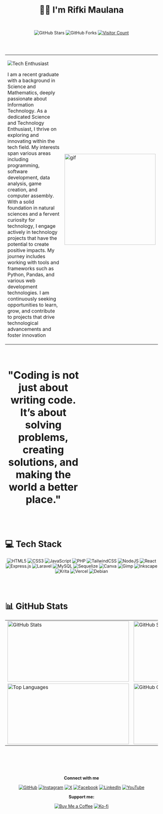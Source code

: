 
<h1 align="center">🏄‍♂️ I'm Rifki Maulana</h1>
<br>


<div align="center">
  
![GitHub Stars](https://img.shields.io/github/stars/kiisanz?style=for-the-badge&logo=github&logoColor=white)
![GitHub Forks](https://img.shields.io/github/followers/kiisanz?style=for-the-badge&logo=github&logoColor=white)
[![Visitor Count](https://img.shields.io/badge/Visitors%20Count-172%2B-%23FF5733?style=for-the-badge&logo=github&logoColor=white)](https://visitcount.itsvg.in)
</div>
<br>
<br>

<table>
  <tr>
    <td style="vertical-align: middle; width: 60%;">

  ![Tech Enthusiast](https://img.shields.io/badge/Tech%20Enthusiast-%2300C4CC?style=for-the-badge&logo=computer&logoColor=white)  
  <p>

I am a recent graduate with a background in Science and Mathematics, deeply passionate about Information Technology. As a dedicated Science and Technology Enthusiast, I thrive on exploring and innovating within the tech field. My interests span various areas including programming, software development, data analysis, game creation, and computer assembly. With a solid foundation in natural sciences and a fervent curiosity for technology, I engage actively in technology projects that have the potential to create positive impacts. My journey includes working with tools and frameworks such as Python, Pandas, and various web development technologies. I am continuously seeking opportunities to learn, grow, and contribute to projects that drive technological advancements and foster innovation</p>


  </td>
    <td style="vertical-align: middle; width: 40%;">
      <img src="https://media1.tenor.com/m/8A-EI2SRwTAAAAAC/glitch-crypto.gif" width="300" alt="gif" />
    </td>
  </tr>
</table>
<br>
<div align="center" style="width: 50%; margin: 20px 0; font-size: 1.2em;">
   <h1>"Coding is not just about writing code. It’s about solving problems, creating solutions, and making the world a better place."</p>
</div>
<br>
<br>

# 💻 Tech Stack
<div align="center">

![HTML5](https://img.shields.io/badge/html5-%23E34F26.svg?style=for-the-badge&logo=html5&logoColor=white)
![CSS3](https://img.shields.io/badge/css3-%231572B6.svg?style=for-the-badge&logo=css3&logoColor=white)
![JavaScript](https://img.shields.io/badge/javascript-%23323330.svg?style=for-the-badge&logo=javascript&logoColor=%23F7DF1E)
![PHP](https://img.shields.io/badge/php-%23777BB4.svg?style=for-the-badge&logo=php&logoColor=white)
![TailwindCSS](https://img.shields.io/badge/tailwindcss-%2338B2AC.svg?style=for-the-badge&logo=tailwind-css&logoColor=white) 
![NodeJS](https://img.shields.io/badge/node.js-6DA55F?style=for-the-badge&logo=node.js&logoColor=white)
![React](https://img.shields.io/badge/react-%2320232a.svg?style=for-the-badge&logo=react&logoColor=%2361DAFB) 
![Express.js](https://img.shields.io/badge/express.js-%23404d59.svg?style=for-the-badge&logo=express&logoColor=%2361DAFB) 
![Laravel](https://img.shields.io/badge/laravel-%23FF2D20.svg?style=for-the-badge&logo=laravel&logoColor=white) 
![MySQL](https://img.shields.io/badge/mysql-4479A1.svg?style=for-the-badge&logo=mysql&logoColor=white)
![Sequelize](https://img.shields.io/badge/Sequelize-52B0E7?style=for-the-badge&logo=Sequelize&logoColor=white)
![Canva](https://img.shields.io/badge/Canva-%2300C4CC.svg?style=for-the-badge&logo=Canva&logoColor=white) 
![Gimp](https://img.shields.io/badge/Gimp-657D8B?style=for-the-badge&logo=gimp&logoColor=FFFFFF) 
![Inkscape](https://img.shields.io/badge/Inkscape-e0e0e0?style=for-the-badge&logo=inkscape&logoColor=080A13) 
![Krita](https://img.shields.io/badge/Krita-203759?style=for-the-badge&logo=krita&logoColor=EEF37B)
![Vercel](https://img.shields.io/badge/vercel-%23000000.svg?style=for-the-badge&logo=vercel&logoColor=white) 
![Debian](https://img.shields.io/badge/Debian-D70A53?style=for-the-badge&logo=debian&logoColor=white)
</div>
<br>
<br>

# 📊 GitHub Stats

<table align="center">
  <tr>
    <td>
      <img src="https://github-readme-stats.vercel.app/api?username=kiisanz&theme=transparent&hide_border=true&include_all_commits=true&count_private=false" alt="GitHub Stats" style="width: 400px; height: 200px;">
    </td>
   <td>
  <img src="https://github-readme-streak-stats.herokuapp.com/?user=kiisanz&theme=transparent&hide_border=true" 
       alt="GitHub Streak Stats" 
       style="width: 400px; height: 200px;">
</td>
  </tr>
  <tr>
    <td>
      <img src="https://github-readme-stats.vercel.app/api/top-langs/?username=kiisanz&theme=transparent&hide_border=true&include_all_commits=true&count_private=false&layout=compact" alt="Top Languages" style="width: 400px; height: 200px;">
    </td>
    <td>
      <img src="https://github-contributor-stats.vercel.app/api?username=kiisanz&limit=5&theme=transparent&combine_all_yearly_contributions=true" alt="GitHub Contributor Stats" style="width: 400px; height: 200px;">
    </td>
  </tr>
</table>
<br>
<br>
<br>
<br>




<!-- Footer -->

<div align="center">

**Connect with me**

[![GitHub](https://img.shields.io/badge/GitHub-%23121011.svg?style=for-the-badge&logo=github&logoColor=white)](https://github.com/kiisanz)
[![Instagram](https://img.shields.io/badge/Instagram-%23E4405F.svg?style=for-the-badge&logo=instagram&logoColor=white)](https://instagram.com/rmaulvn)
[![X](https://img.shields.io/badge/X-%231DA1F2.svg?style=for-the-badge&logo=twitter&logoColor=white)](https://twitter.com/caffeine11)
[![Facebook](https://img.shields.io/badge/Facebook-%231877F2.svg?style=for-the-badge&logo=facebook&logoColor=white)](https://facebook.com/kiixzuckerberg)
[![LinkedIn](https://img.shields.io/badge/LinkedIn-%230077B5.svg?style=for-the-badge&logo=linkedin&logoColor=white)](https://www.linkedin.com/in/mochamad-rifki-maulana)
[![YouTube](https://img.shields.io/badge/YouTube-%23FF0000.svg?style=for-the-badge&logo=youtube&logoColor=white)](https://youtube.com/@theawonnn)

**Support me:**

[![Buy Me a Coffee](https://img.shields.io/badge/Buy%20Me%20a%20Coffee-%23FF813F.svg?style=for-the-badge&logo=buy-me-a-coffee&logoColor=white)](https://www.buymeacoffee.com/yourusername)
[![Ko-fi](https://img.shields.io/badge/Ko--fi-%23F16061.svg?style=for-the-badge&logo=ko-fi&logoColor=white)](https://ko-fi.com/yourusername)
</div>


